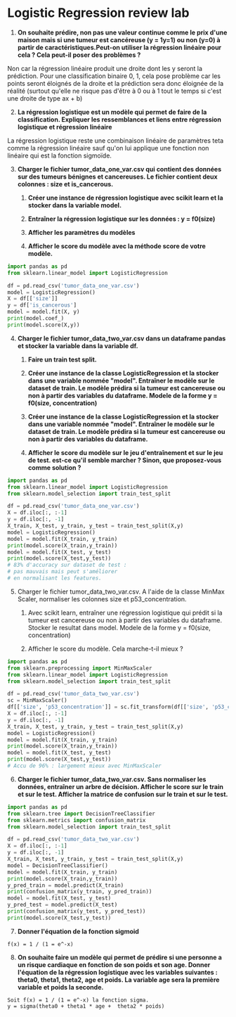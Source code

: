 # Logistic Regression review lab

1. **On souhaite prédire, non pas une valeur continue comme le prix d'une maison mais si une tumeur est cancéreuse (y = 1y=1) ou non (y=0) à partir de caractéristiques.Peut-on utiliser la régression linéaire pour cela ? Cela peut-il poser des problèmes ?**

Non car la régression linéaire produit une droite dont les y seront la prédiction. Pour une classification binaire 0, 1, cela pose problème car les points seront éloignés de la droite et la prédiction sera donc éloignée de la réalité (surtout qu'elle ne risque pas d'être à 0 ou à 1 tout le temps si c'est une droite de type ax + b)

2. **La régression logistique est un modèle qui permet de faire de la classification. Expliquer les ressemblances et liens entre régression logistique et régression linéaire**

La régression logistique reste une combinaison linéaire de paramètres teta comme la régression linéaire sauf qu'on lui applique une fonction non linéaire qui est la fonction sigmoïde.

3. **Charger le fichier  tumor_data_one_var.csv qui contient des données sur des tumeurs bénignes et cancereuses. Le fichier contient deux colonnes : size et is_cancerous.**

   1. **Créer une instance de régression logistique avec scikit learn et la stocker dans la variable model.**

   2. **Entraîner la régression logistique sur les données : y = f0(size)**

   3. **Afficher les paramètres du modèles**

   4. **Afficher le score du modèle avec la méthode score de votre modèle.**

```python
import pandas as pd
from sklearn.linear_model import LogisticRegression

df = pd.read_csv('tumor_data_one_var.csv')
model = LogisticRegression()
X = df[['size']]
y = df['is_cancerous']
model = model.fit(X, y)
print(model.coef_)
print(model.score(X,y))
```

4. **Charger le fichier  tumor_data_two_var.csv dans un dataframe pandas et stocker la variable dans la variable df.**

   1. **Faire un train test split.**

   2. **Créer une instance de la classe LogisticRegression et la stocker dans une variable nommée "model". Entraîner le modèle sur le dataset de train. Le modèle prédira si la tumeur est cancereuse ou non à partir des variables du dataframe. Modele de la forme y = f0(size, concentration)**

    3. **Créer une instance de la classe LogisticRegression et la stocker dans une variable nommée "model". Entraîner le modèle sur le dataset de train. Le modèle prédira si la tumeur est cancereuse ou non à partir des variables du dataframe.**

    4. **Afficher le score du modèle sur le jeu d'entraînement et sur le jeu de test. est-ce qu'il semble marcher ? Sinon, que proposez-vous comme solution ?** 

```python
import pandas as pd
from sklearn.linear_model import LogisticRegression
from sklearn.model_selection import train_test_split

df = pd.read_csv('tumor_data_one_var.csv')
X = df.iloc[:, :-1]
y = df.iloc[:, -1]
X_train, X_test, y_train, y_test = train_test_split(X,y)
model = LogisticRegression()
model = model.fit(X_train, y_train)
print(model.score(X_train,y_train))
model = model.fit(X_test, y_test)
print(model.score(X_test,y_test))
# 83% d'accuracy sur dataset de test : 
# pas mauvais mais peut s'améliorer
# en normalisant les features.
```

5. Charger le fichier  tumor_data_two_var.csv. A l'aide de la classe MinMax Scaler, normaliser les colonnes size et p53_concentration.

    1. Avec scikit learn, entraîner une régression logistique qui prédit si la tumeur est cancereuse ou non à partir des variables du dataframe. Stocker le resultat dans model. Modele de la forme y = f0(size, concentration)

    2. Afficher le score du modèle. Cela marche-t-il mieux ? 

```python
import pandas as pd
from sklearn.preprocessing import MinMaxScaler
from sklearn.linear_model import LogisticRegression
from sklearn.model_selection import train_test_split

df = pd.read_csv('tumor_data_two_var.csv')
sc = MinMaxScaler()
df[['size', 'p53_concentration']] = sc.fit_transform(df[['size', 'p53_concentration']])
X = df.iloc[:, :-1]
y = df.iloc[:, -1]
X_train, X_test, y_train, y_test = train_test_split(X,y)
model = LogisticRegression()
model = model.fit(X_train, y_train)
print(model.score(X_train,y_train))
model = model.fit(X_test, y_test)
print(model.score(X_test,y_test))
# Accu de 96% : largement mieux avec MinMaxScaler
```

6. **Charger le fichier  tumor_data_two_var.csv. Sans normaliser les données, entraîner un arbre de décision. Afficher le score sur le train et sur le test. Afficher la matrice de confusion sur le train et sur le test.**

```python
import pandas as pd
from sklearn.tree import DecisionTreeClassifier
from sklearn.metrics import confusion_matrix
from sklearn.model_selection import train_test_split

df = pd.read_csv('tumor_data_two_var.csv')
X = df.iloc[:, :-1]
y = df.iloc[:, -1]
X_train, X_test, y_train, y_test = train_test_split(X,y)
model = DecisionTreeClassifier()
model = model.fit(X_train, y_train)
print(model.score(X_train,y_train))
y_pred_train = model.predict(X_train)
print(confusion_matrix(y_train, y_pred_train))
model = model.fit(X_test, y_test)
y_pred_test = model.predict(X_test)
print(confusion_matrix(y_test, y_pred_test))
print(model.score(X_test,y_test))
```

7. **Donner l'équation de la fonction sigmoid**

```
f(x) = 1 / (1 = e^-x)
```

8. **On souhaite faire un modèle qui permet de prédire si une personne a un risque cardiaque en fonction de son poids et son age. Donner l'équation de la régression logistique avec les variables suivantes : theta0, theta1, theta2, age et poids. La variable age sera la première variable et poids la seconde.**

```
Soit f(x) = 1 / (1 = e^-x) la fonction sigma.
y = sigma(theta0 + theta1 * age +  theta2 * poids)
```